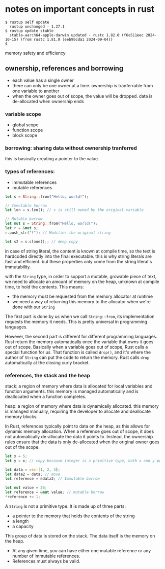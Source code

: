 # notes on important concepts in rust

```
$ rustup self update
  rustup unchanged - 1.27.1
$ rustup update stable
  stable-aarch64-apple-darwin updated - rustc 1.82.0 (f6e511eec 2024-10-15) (from rustc 1.81.0 (eeb90cda1 2024-09-04))
$ 
```

memory safety and efficiency

## ownership, references and borrowing

* each value has a single owner
* there can only be one owner at a time. ownership is tranferrable from one variable to another
* when the owner goes out of scope, the value will be dropped. data is de-allocated when ownership ends

### variable scope

* global scope
* function scope
* block scope

### borrowing: sharing data without ownership tranferred

this is basically creating a pointer to the value.

### types of references:

* immutable references
* mutable references

```rust
let s = String::from("Hello, world!");

// Immutable borrow
let len = s.len(); // s is still owned by the original variable

// Mutable borrow
let mut s = String::from("Hello, world!");
let r = &mut s;
r.push_str("!"); // Modifies the original string

let s2 = s.clone();; // deep copy
```

in case of string literal, the content is known at compile time, so the text is hardcoded directly into the final executable. this is why string literals are fast and efficient. but these properties only come from the string literal's immutability. 

with the ```String``` type, in order to support a mutable, growable piece of text, we need to allocate an amount of memory on the heap, unknown at compile time, to hold the contents. This means:

* the memory must be requested from the memory allocator at runtime
* we need a way of returning this memory to the allocator when we're done with our ```String```

The first part is done by us when we call ```String::from```, its implementation requests the memory it needs. This is pretty universal in programming languages.

However, the second part is different for different programming languages. Rust return the memory automatically once the variable that owns it goes out of scope. Basically when a variable goes out of scope, Rust calls a special function for us. That function is called ```drop()```, and it's where the author of ```String``` can put the code to return the memory. Rust calls ```drop``` automatically at the closing curly bracket.


### references, the stack and the heap

stack: a region of memory where data is allocated for local variables and function arguments. this memory is managed automatically and is deallocated when a function completes.

heap: a region of memory where data is dynamically allocated. this memory is managed manually, requiring the developer to allocate and deallocate memory blocks.

In Rust, references typically point to data on the heap, as this allows for dynamic memory allocation. When a reference goes out of scope, it does not automatically de-allocate the data it points to. Instead, the ownership rules ensure that the data is only de-allocated when the original owner goes out of the scope.

```rust
let x = 5;
let y = x; // copy because integer is a primitive type, both x and y pushed to stack

let data = vec![1, 2, 3];
let data2 = data; // move
let reference = &data2; // Immutable borrow

let mut value = 36;
let reference = &mut value; // mutable borrow
*reference += 1;
```

A ```String``` is not a primitive type. It is made up of three parts:

* a pointer to the memory that holds the contents of the string
* a length
* a capacity

This group of data is stored on the stack. The data itself is the memory on the heap.

* At any given time, you can have either one mutable reference or any number of immutable references.
* References must always be valid.

